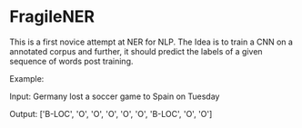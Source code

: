 # FragileNER
This is a first novice attempt at NER for NLP.
The Idea is to train a CNN on a annotated corpus and further, it should predict the labels of a given sequence of words post training.

Example:

Input: Germany lost a soccer game to Spain on Tuesday

Output: ['B-LOC', 'O', 'O', 'O', 'O', 'O', 'B-LOC', 'O', 'O']
